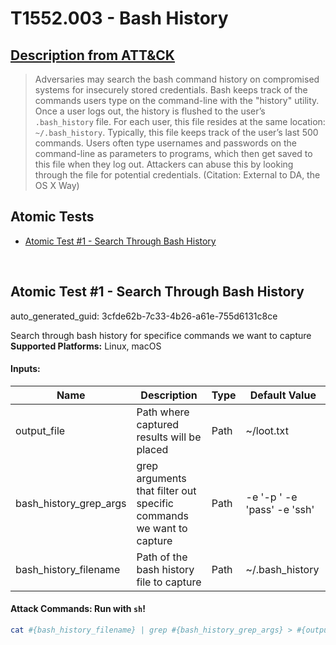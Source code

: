 # T1552.003 - Bash History
## [Description from ATT&CK](https://attack.mitre.org/techniques/T1552/003)
<blockquote>Adversaries may search the bash command history on compromised systems for insecurely stored credentials. Bash keeps track of the commands users type on the command-line with the "history" utility. Once a user logs out, the history is flushed to the user’s <code>.bash_history</code> file. For each user, this file resides at the same location: <code>~/.bash_history</code>. Typically, this file keeps track of the user’s last 500 commands. Users often type usernames and passwords on the command-line as parameters to programs, which then get saved to this file when they log out. Attackers can abuse this by looking through the file for potential credentials. (Citation: External to DA, the OS X Way)</blockquote>

## Atomic Tests

- [Atomic Test #1 - Search Through Bash History](#atomic-test-1---search-through-bash-history)


<br/>

## Atomic Test #1 - Search Through Bash History

auto_generated_guid: 3cfde62b-7c33-4b26-a61e-755d6131c8ce

Search through bash history for specifice commands we want to capture
**Supported Platforms:** Linux, macOS




#### Inputs:
| Name | Description | Type | Default Value |
|------|-------------|------|---------------|
| output_file | Path where captured results will be placed | Path | ~/loot.txt|
| bash_history_grep_args | grep arguments that filter out specific commands we want to capture | Path | -e '-p ' -e 'pass' -e 'ssh'|
| bash_history_filename | Path of the bash history file to capture | Path | ~/.bash_history|


#### Attack Commands: Run with `sh`! 


```sh
cat #{bash_history_filename} | grep #{bash_history_grep_args} > #{output_file}
```






<br/>
